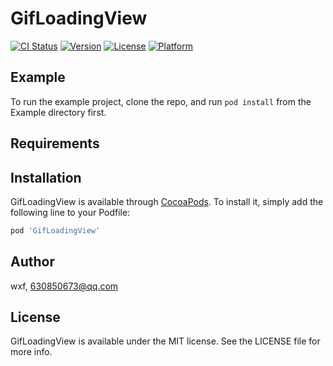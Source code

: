 # GifLoadingView

[![CI Status](https://img.shields.io/travis/wxf/GifLoadingView.svg?style=flat)](https://travis-ci.org/wxf/GifLoadingView)
[![Version](https://img.shields.io/cocoapods/v/GifLoadingView.svg?style=flat)](https://cocoapods.org/pods/GifLoadingView)
[![License](https://img.shields.io/cocoapods/l/GifLoadingView.svg?style=flat)](https://cocoapods.org/pods/GifLoadingView)
[![Platform](https://img.shields.io/cocoapods/p/GifLoadingView.svg?style=flat)](https://cocoapods.org/pods/GifLoadingView)

## Example

To run the example project, clone the repo, and run `pod install` from the Example directory first.

## Requirements

## Installation

GifLoadingView is available through [CocoaPods](https://cocoapods.org). To install
it, simply add the following line to your Podfile:

```ruby
pod 'GifLoadingView'
```

## Author

wxf, 630850673@qq.com

## License

GifLoadingView is available under the MIT license. See the LICENSE file for more info.
